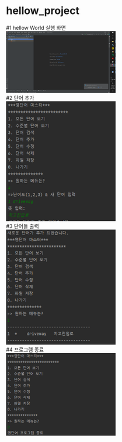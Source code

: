 # hellow_project
#1 hellow World 실행 화면
<br>
<img src ="https://github.com/HZion/hellow_project/blob/master/sceeanshot/image.png?raw=true" width = '300'>
<br>
#2 단어 추가 
<br>
<img src = "https://github.com/HZion/hellow_project/blob/master/sceeanshot/%EB%8B%A8%EC%96%B4%EC%B6%94%EA%B0%80.png?raw=true" width = '300'>
<br>
#3 단어들 출력
<br>
<img src = "https://github.com/HZion/hellow_project/blob/master/sceeanshot/%EB%8B%A8%EC%96%B4%EC%B6%9C%EB%A0%A5.png?raw=true" width = '300'>
<br>
#4 프로그램 종료
<br>
<img src = "https://github.com/HZion/hellow_project/blob/master/sceeanshot/%ED%94%84%EB%A1%9C%EA%B7%B8%EB%9E%A8%EC%A2%85%EB%A3%8C.png?raw=true" width = '300'>
